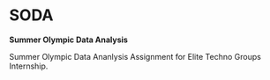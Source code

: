 # SODA
<b>Summer Olympic Data Analysis</b>

Summer Olympic Data Ananlysis Assignment for Elite Techno Groups Internship.
